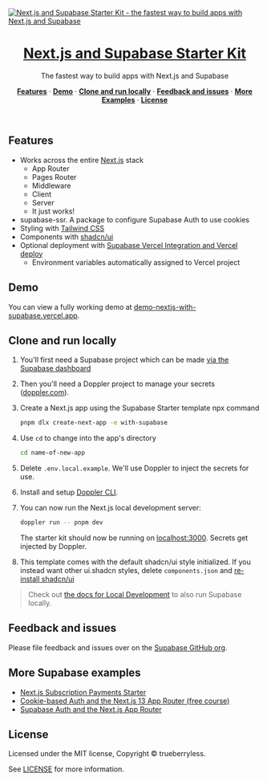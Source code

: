 <a href="https://demo-nextjs-with-supabase.vercel.app/">
  <img alt="Next.js and Supabase Starter Kit - the fastest way to build apps with Next.js and Supabase" src="https://demo-nextjs-with-supabase.vercel.app/opengraph-image.png">
  <h1 align="center">Next.js and Supabase Starter Kit</h1>
</a>

<p align="center">
 The fastest way to build apps with Next.js and Supabase
</p>

<p align="center">
  <a href="#features"><strong>Features</strong></a> ·
  <a href="#demo"><strong>Demo</strong></a> ·
  <a href="#clone-and-run-locally"><strong>Clone and run locally</strong></a> ·
  <a href="#feedback-and-issues"><strong>Feedback and issues</strong></a> ·
  <a href="#more-supabase-examples"><strong>More Examples</strong></a> ·
  <a href="#license"><strong>License</strong></a>
</p>
<br/>

## Features

-   Works across the entire [Next.js](https://nextjs.org) stack
    -   App Router
    -   Pages Router
    -   Middleware
    -   Client
    -   Server
    -   It just works!
-   supabase-ssr. A package to configure Supabase Auth to use cookies
-   Styling with [Tailwind CSS](https://tailwindcss.com)
-   Components with [shadcn/ui](https://ui.shadcn.com/)
-   Optional deployment with [Supabase Vercel Integration and Vercel deploy](#deploy-your-own)
    -   Environment variables automatically assigned to Vercel project

## Demo

You can view a fully working demo at [demo-nextjs-with-supabase.vercel.app](https://demo-nextjs-with-supabase.vercel.app/).

## Clone and run locally

1. You'll first need a Supabase project which can be made [via the Supabase dashboard](https://database.new)

2. Then you'll need a Doppler project to manage your secrets ([doppler.com](https://www.doppler.com/)).

3. Create a Next.js app using the Supabase Starter template npx command

    ```bash
    pnpm dlx create-next-app -e with-supabase
    ```

4. Use `cd` to change into the app's directory

    ```bash
    cd name-of-new-app
    ```

5. Delete `.env.local.example`. We'll use Doppler to inject the secrets for use.

6. Install and setup [Doppler CLI](https://docs.doppler.com/docs/install-cli).

7. You can now run the Next.js local development server:

    ```bash
    doppler run -- pnpm dev
    ```

    The starter kit should now be running on [localhost:3000](http://localhost:3000/). Secrets get injected by Doppler.

8. This template comes with the default shadcn/ui style initialized. If you instead want other ui.shadcn styles, delete `components.json` and [re-install shadcn/ui](https://ui.shadcn.com/docs/installation/next)

> Check out [the docs for Local Development](https://supabase.com/docs/guides/getting-started/local-development) to also run Supabase locally.

## Feedback and issues

Please file feedback and issues over on the [Supabase GitHub org](https://github.com/supabase/supabase/issues/new/choose).

## More Supabase examples

-   [Next.js Subscription Payments Starter](https://github.com/vercel/nextjs-subscription-payments)
-   [Cookie-based Auth and the Next.js 13 App Router (free course)](https://youtube.com/playlist?list=PL5S4mPUpp4OtMhpnp93EFSo42iQ40XjbF)
-   [Supabase Auth and the Next.js App Router](https://github.com/supabase/supabase/tree/master/examples/auth/nextjs)

## License

Licensed under the MIT license, Copyright © trueberryless.

See [LICENSE](/LICENSE) for more information.
